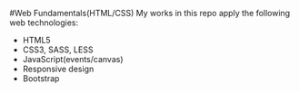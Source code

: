 #Web Fundamentals(HTML/CSS)
My works in this repo apply the following web technologies:
- HTML5
- CSS3, SASS, LESS
- JavaScript(events/canvas)
- Responsive design
- Bootstrap

